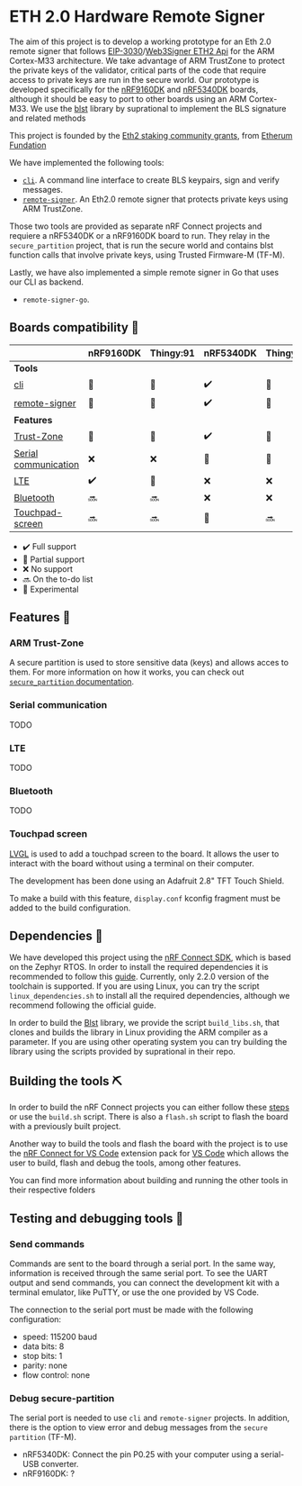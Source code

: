 # ETH 2.0 Hardware Remote Signer 

The aim of this project is to develop a working prototype for an Eth 2.0 remote signer that follows [EIP-3030](https://eips.ethereum.org/EIPS/eip-3030)/[Web3Signer ETH2 Api](https://consensys.github.io/web3signer/web3signer-eth2.html) for the ARM Cortex-M33 architecture. We take advantage of ARM TrustZone to protect the private keys of the validator, critical parts of the code that require access to private keys are run in the secure world. Our prototype is developed specifically for the [nRF9160DK](https://www.nordicsemi.com/Products/Development-hardware/nrf9160-dk) and [nRF5340DK](https://www.nordicsemi.com/Products/Development-hardware/nRF5340-DK) boards, although it should be easy to port to other boards using an ARM Cortex-M33. We use the [blst](https://github.com/supranational/blst) library by suprational to implement the BLS signature and related methods

This project is founded by the [Eth2 staking community grants](https://blog.ethereum.org/2021/02/09/esp-staking-community-grantee-announcement/), from [Etherum Fundation](https://ethereum.foundation/)

We have implemented the following tools:

- [`cli`](./cli). A command line interface to create BLS keypairs, sign and verify messages.
- [`remote-signer`](./remote-signer). An Eth2.0 remote signer that protects private keys using ARM TrustZone.

Those two tools are provided as separate nRF Connect projects and requiere a nRF5340DK or a nRF9160DK board to run. They relay in the `secure_partition` project, that is run the secure world and contains blst function calls that involve private keys, using Trusted Firmware-M (TF-M).

Lastly, we have also implemented a simple remote signer in Go that uses our CLI as backend.

- `remote-signer-go`.

## Boards compatibility :electric_plug:
| | nRF9160DK | Thingy:91 | nRF5340DK | Thingy:53 |
| --- | --- | --- | --- | --- |
|**Tools**|
| [cli](./cli) | :microscope: | :microscope: | :heavy_check_mark: | :microscope: |
| [remote-signer](./remote-signer) | :microscope: | :microscope: | :heavy_check_mark: | :microscope: |
|**Features**|
| [Trust-Zone](#trust-zone) | :microscope: | :microscope: | :heavy_check_mark: | :microscope: |
| [Serial communication](#serial) | :x: | :x: | :microscope: | :microscope: |
| [LTE](#lte) | :heavy_check_mark: | :microscope: | :x: | :x: |
| [Bluetooth](#bluetooth) | :soon: | :soon: | :x: | :x: |
| [Touchpad-screen](#touchpad-screen) | :soon: | :soon: | :microscope: | :soon: |

 - :heavy_check_mark: Full support
 - :large_orange_diamond: Partial support
 - :x: No support
 - :soon: On the to-do list
 - :microscope: Experimental

## Features :page_with_curl: <span id="features"><span>

### ARM Trust-Zone <span id="trust-zone"><span>
A secure partition is used to store sensitive data (keys) and allows acces to them. For more information on how it works, you can check out [`secure_partition` documentation](./secure_partition).

### Serial communication <span id="serial"><span>
TODO

### LTE <span id="lte"><span>
TODO

### Bluetooth <span id="bluetooth"><span>
TODO

### Touchpad screen <span id="touchpad-screen"><span>
[LVGL](https://docs.lvgl.io/8.3/) is used to add a touchpad screen to the board. It allows the user to interact with the board without using a terminal on their computer.

The development has been done using an Adafruit 2.8" TFT Touch Shield.

To make a build with this feature, `display.conf` kconfig fragment must be added to the build configuration.

## Dependencies :link:

We have developed this project using the [nRF Connect SDK](https://www.nordicsemi.com/Products/Development-software/nRF-Connect-SDK), which is based on the Zephyr RTOS. In order to install the required dependencies it is recommended to follow this [guide](https://developer.nordicsemi.com/nRF_Connect_SDK/doc/latest/nrf/gs_assistant.html). Currently, only 2.2.0 version of the toolchain is supported. If you are using Linux, you can try the script `linux_dependencies.sh` to install all the required dependencies, although we recommend following the official guide.

In order to build the [Blst](https://github.com/supranational/blst) library, we provide the script `build_libs.sh`, that clones and builds the library in Linux providing the ARM compiler as a parameter. If you are using other operating system you can try building the library using the scripts provided by suprational in their repo.

## Building the tools :pick:

In order to build the nRF Connect projects you can either follow these [steps](https://developer.nordicsemi.com/nRF_Connect_SDK/doc/latest/nrf/gs_programming.html#gs-programming-cmd) or use the `build.sh` script. There is also a `flash.sh` script to flash the board with a previously built project.

Another way to build the tools and flash the board with the project is to use the [nRF Connect for VS Code](https://www.nordicsemi.com/Products/Development-tools/nrf-connect-for-vs-code) extension pack for [VS Code](https://code.visualstudio.com) which allows the user to build, flash and debug the tools, among other features.

You can find more information about building and running the other tools in their respective folders

## Testing and debugging tools :bug:

### Send commands

Commands are sent to the board through a serial port. In the same way, information is received through the same serial port. To see the UART output and send commands, you can connect the development kit with a terminal emulator, like PuTTY, or use the one provided by VS Code.

The connection to the serial port must be made with the following configuration:
- speed: 115200 baud
- data bits: 8
- stop bits: 1
- parity: none
- flow control: none

### Debug secure-partition

The serial port is needed to use `cli` and `remote-signer` projects. In addition, there is the option to view error and debug messages from the `secure partition` (TF-M).
- nRF5340DK: Connect the pin P0.25 with your computer using a serial-USB converter.
- nRF9160DK: ?